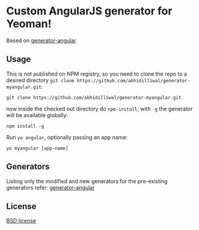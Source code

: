 # Custom AngularJS generator for Yeoman!


Based on [generator-angular](https://github.com/yeoman/generator-angular)


## Usage

This is not published on NPM registry, so you need to clone the repo to a desired directory `git clone https://github.com/abhidilliwal/generator-myangular.git`:
```
git clone https://github.com/abhidilliwal/generator-myangular.git
```

now inside the checked out directory do `npm-install`, with `-g` the generator will be available globally:
```
npm install -g
```

Run `yo angular`, optionally passing an app name:
```
yo myangular [app-name]
```

## Generators

Listing only the modified and new generators for the pre-existing generators refer: [generator-angular](https://github.com/yeoman/generator-angular)


## License

[BSD license](http://opensource.org/licenses/bsd-license.php)
